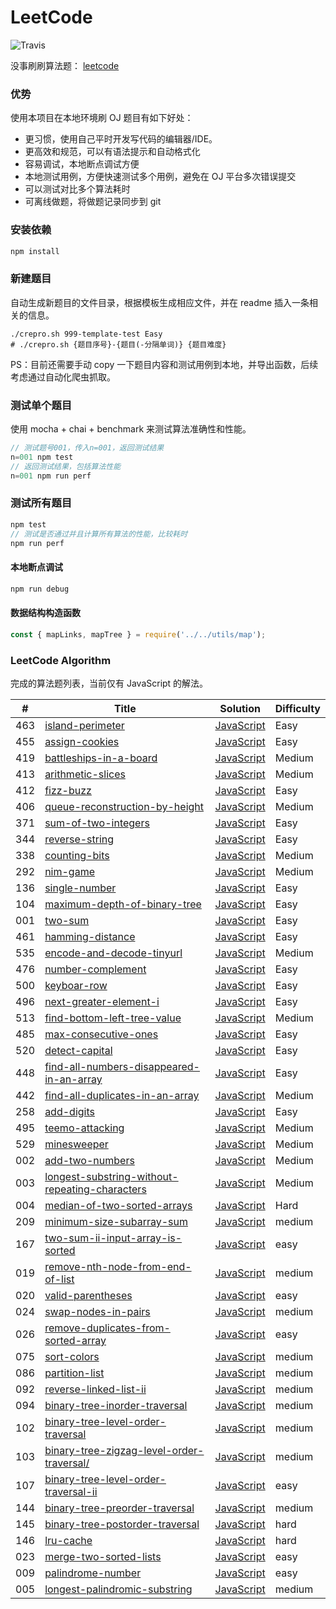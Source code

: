 # LeetCode

![Travis](https://img.shields.io/travis/rust-lang/rust.svg)

没事刷刷算法题： [leetcode](https://leetcode.com/problemset/algorithms/)

### 优势

使用本项目在本地环境刷 OJ 题目有如下好处：

- 更习惯，使用自己平时开发写代码的编辑器/IDE。
- 更高效和规范，可以有语法提示和自动格式化
- 容易调试，本地断点调试方便
- 本地测试用例，方便快速测试多个用例，避免在 OJ 平台多次错误提交
- 可以测试对比多个算法耗时
- 可离线做题，将做题记录同步到 git

### 安装依赖

```js
npm install
```

### 新建题目

自动生成新题目的文件目录，根据模板生成相应文件，并在 readme 插入一条相关的信息。

```shell
./crepro.sh 999-template-test Easy
# ./crepro.sh {题目序号}-{题目(-分隔单词)} {题目难度}
```

PS：目前还需要手动 copy 一下题目内容和测试用例到本地，并导出函数，后续考虑通过自动化爬虫抓取。

### 测试单个题目

使用 mocha + chai + benchmark 来测试算法准确性和性能。

```js
// 测试题号001，传入n=001，返回测试结果
n=001 npm test
// 返回测试结果，包括算法性能
n=001 npm run perf
```

### 测试所有题目

```js
npm test
// 测试是否通过并且计算所有算法的性能，比较耗时
npm run perf
```

#### 本地断点调试

```js
npm run debug
```

#### 数据结构构造函数

```js
const { mapLinks, mapTree } = require('../../utils/map');
```

### LeetCode Algorithm

完成的算法题列表，当前仅有 JavaScript 的解法。

| #   | Title                                                                                                                              | Solution                                                                             | Difficulty |
| --- | ---------------------------------------------------------------------------------------------------------------------------------- | ------------------------------------------------------------------------------------ | ---------- |
| 463 | [island-perimeter](https://leetcode.com/problems/island-perimeter/)                                                                | [JavaScript](./problems/463-island-perimeter/index.js)                               | Easy       |
| 455 | [assign-cookies](https://oj.leetcode.com/problems/assign-cookies/)                                                                 | [JavaScript](./problems/455-assign-cookies/index.js)                                 | Easy       |
| 419 | [battleships-in-a-board](https://leetcode.com/problems/battleships-in-a-board/)                                                    | [JavaScript](./problems/419-battleships-in-a-board/index.js)                         | Medium     |
| 413 | [arithmetic-slices](https://leetcode.com/problems/arithmetic-slices/)                                                              | [JavaScript](./problems/413-arithmetic-slices/index.js)                              | Medium     |
| 412 | [fizz-buzz](https://leetcode.com/problems/fizz-buzz/)                                                                              | [JavaScript](./problems/412-fizz-buzz/index.js)                                      | Easy       |
| 406 | [queue-reconstruction-by-height](https://leetcode.com/problems/queue-reconstruction-by-height/)                                    | [JavaScript](./problems/406-queue-reconstruction-by-height/index.js)                 | Medium     |
| 371 | [sum-of-two-integers](https://leetcode.com/problems/sum-of-two-integers/)                                                          | [JavaScript](./problems/371-sum-of-two-integers/index.js)                            | Easy       |
| 344 | [reverse-string](https://leetcode.com/problems/reverse-string/)                                                                    | [JavaScript](./problems/344-reverse-string/index.js)                                 | Easy       |
| 338 | [counting-bits](https://leetcode.com/problems/counting-bits/)                                                                      | [JavaScript](./problems/338-counting-bits/index.js)                                  | Medium     |
| 292 | [nim-game](https://leetcode.com/problems/nim-game/)                                                                                | [JavaScript](./problems/292-nim-game/index.js)                                       | Medium     |
| 136 | [single-number](https://leetcode.com/problems/single-number/)                                                                      | [JavaScript](./problems/136-single-number/index.js)                                  | Easy       |
| 104 | [maximum-depth-of-binary-tree](https://oj.leetcode.com/problems/maximum-depth-of-binary-tree/)                                     | [JavaScript](./problems/104-maximum-depth-of-binary-tree/index.js)                   | Easy       |
| 001 | [two-sum](https://oj.leetcode.com/problems/two-sum/)                                                                               | [JavaScript](./problems/001-two-num/index.js)                                        | Easy       |
| 461 | [hamming-distance](https://oj.leetcode.com/problems/hamming-distance/)                                                             | [JavaScript](./problems/461-hamming-distance/index.js)                               | Easy       |
| 535 | [encode-and-decode-tinyurl](https://oj.leetcode.com/problems/encode-and-decode-tinyurl/)                                           | [JavaScript](./problems/535-encode-and-decode-tinyurl/index.js)                      | Medium     |
| 476 | [number-complement](https://oj.leetcode.com/problems/number-complement/)                                                           | [JavaScript](./problems/476-number-complement/index.js)                              | Easy       |
| 500 | [keyboar-row](https://oj.leetcode.com/problems/keyboar-row/)                                                                       | [JavaScript](./problems/500-keyboar-row/index.js)                                    | Easy       |
| 496 | [next-greater-element-i](https://oj.leetcode.com/problems/next-greater-element-i/)                                                 | [JavaScript](./problems/496-next-greater-element-i/index.js)                         | Easy       |
| 513 | [find-bottom-left-tree-value](https://oj.leetcode.com/problems/find-bottom-left-tree-value/)                                       | [JavaScript](./problems/513-find-bottom-left-tree-value/index.js)                    | Medium     |
| 485 | [max-consecutive-ones](https://oj.leetcode.com/problems/max-consecutive-ones/)                                                     | [JavaScript](./problems/485-max-consecutive-ones/index.js)                           | Easy       |
| 520 | [detect-capital](https://oj.leetcode.com/problems/detect-capital/)                                                                 | [JavaScript](./problems/520-detect-capital/index.js)                                 | Easy       |
| 448 | [find-all-numbers-disappeared-in-an-array](https://oj.leetcode.com/problems/find-all-numbers-disappeared-in-an-array/)             | [JavaScript](./problems/448-find-all-numbers-disappeared-in-an-array/index.js)       | Easy       |
| 442 | [find-all-duplicates-in-an-array](https://oj.leetcode.com/problems/find-all-duplicates-in-an-array/)                               | [JavaScript](./problems/442-find-all-duplicates-in-an-array/index.js)                | Medium     |
| 258 | [add-digits](https://oj.leetcode.com/problems/add-digits/)                                                                         | [JavaScript](./problems/258-add-digits/index.js)                                     | Easy       |
| 495 | [teemo-attacking](https://oj.leetcode.com/problems/teemo-attacking/)                                                               | [JavaScript](./problems/495-teemo-attacking/index.js)                                | Medium     |
| 529 | [minesweeper](https://oj.leetcode.com/problems/minesweeper/)                                                                       | [JavaScript](./problems/529-minesweeper/index.js)                                    | Medium     |
| 002 | [add-two-numbers](https://oj.leetcode.com/problems/add-two-numbers/)                                                               | [JavaScript](./problems/002-add-two-numbers/index.js)                                | Medium     |
| 003 | [longest-substring-without-repeating-characters](https://oj.leetcode.com/problems/longest-substring-without-repeating-characters/) | [JavaScript](./problems/003-longest-substring-without-repeating-characters/index.js) | Medium     |
| 004 | [median-of-two-sorted-arrays](https://oj.leetcode.com/problems/median-of-two-sorted-arrays/)                                       | [JavaScript](./problems/004-median-of-two-sorted-arrays/index.js)                    | Hard       |
| 209 | [minimum-size-subarray-sum](https://oj.leetcode.com/problems/minimum-size-subarray-sum/)                                           | [JavaScript](./problems/209-minimum-size-subarray-sum/index.js)                      | medium     |
| 167 | [two-sum-ii-input-array-is-sorted](https://oj.leetcode.com/problems/two-sum-ii-input-array-is-sorted/)                             | [JavaScript](./problems/167-two-sum-ii-input-array-is-sorted/index.js)               | easy       |
| 019 | [remove-nth-node-from-end-of-list](https://oj.leetcode.com/problems/remove-nth-node-from-end-of-list/)                             | [JavaScript](./problems/019-remove-nth-node-from-end-of-list/index.js)               | medium     |
| 020 | [valid-parentheses](https://oj.leetcode.com/problems/valid-parentheses/)                                                           | [JavaScript](./problems/020-valid-parentheses/index.js)                              | easy       |
| 024 | [swap-nodes-in-pairs](https://oj.leetcode.com/problems/swap-nodes-in-pairs/)                                                       | [JavaScript](./problems/024-swap-nodes-in-pairs/index.js)                            | medium     |
| 026 | [remove-duplicates-from-sorted-array](https://oj.leetcode.com/problems/remove-duplicates-from-sorted-array/)                       | [JavaScript](./problems/026-remove-duplicates-from-sorted-array/index.js)            | easy       |
| 075 | [sort-colors](https://oj.leetcode.com/problems/sort-colors/)                                                                       | [JavaScript](./problems/075-sort-colors/index.js)                                    | medium     |
| 086 | [partition-list](https://oj.leetcode.com/problems/partition-list/)                                                                 | [JavaScript](./problems/086-partition-list/index.js)                                 | medium     |
| 092 | [reverse-linked-list-ii](https://oj.leetcode.com/problems/reverse-linked-list-ii/)                                                 | [JavaScript](./problems/092-reverse-linked-list-ii/index.js)                         | medium     |
| 094 | [binary-tree-inorder-traversal](https://oj.leetcode.com/problems/binary-tree-inorder-traversal/)                                   | [JavaScript](./problems/094-binary-tree-inorder-traversal/index.js)                  | medium     |
| 102 | [binary-tree-level-order-traversal](https://oj.leetcode.com/problems/binary-tree-level-order-traversal/)                           | [JavaScript](./problems/102-binary-tree-level-order-traversal/index.js)              | medium     |
| 103 | [binary-tree-zigzag-level-order-traversal/](https://oj.leetcode.com/problems/binary-tree-zigzag-level-order-traversal//)           | [JavaScript](./problems/103-binary-tree-zigzag-level-order-traversal//index.js)      | medium     |
| 107 | [binary-tree-level-order-traversal-ii](https://oj.leetcode.com/problems/binary-tree-level-order-traversal-ii/)                     | [JavaScript](./problems/107-binary-tree-level-order-traversal-ii/index.js)           | easy       |
| 144 | [binary-tree-preorder-traversal](https://oj.leetcode.com/problems/binary-tree-preorder-traversal/)                                 | [JavaScript](./problems/144-binary-tree-preorder-traversal/index.js)                 | medium     |
| 145 | [binary-tree-postorder-traversal](https://oj.leetcode.com/problems/binary-tree-postorder-traversal/)                               | [JavaScript](./problems/145-binary-tree-postorder-traversal/index.js)                | hard       |
| 146 | [lru-cache](https://oj.leetcode.com/problems/lru-cache/)                                                                           | [JavaScript](./problems/146-lru-cache/index.js)                                      | hard       |
| 023 | [merge-two-sorted-lists](https://oj.leetcode.com/problems/merge-two-sorted-lists/)                                                 | [JavaScript](./problems/023-merge-two-sorted-lists/index.js)                         | easy       |
| 009 | [palindrome-number](https://oj.leetcode.com/problems/palindrome-number/)                                                           | [JavaScript](./problems/009-palindrome-number/index.js)                              | easy       |
| 005 | [longest-palindromic-substring](https://oj.leetcode.com/problems/longest-palindromic-substring/)                                   | [JavaScript](./problems/006-longest-palindromic-substring/index.js)                  | medium     |
